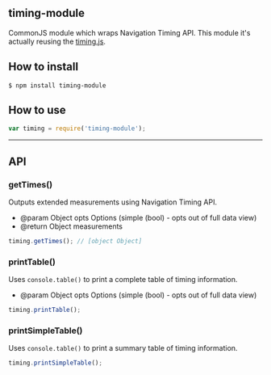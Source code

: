 timing-module
-------------------

CommonJS module which wraps Navigation Timing API. This module it's actually reusing
the [timing.js](https://github.com/addyosmani/timing.js/).


## How to install
```
$ npm install timing-module
```

## How to use
```javascript
var timing = require('timing-module');
```


---


## API

### getTimes()
Outputs extended measurements using Navigation Timing API.

  * @param  Object opts Options (simple (bool) - opts out of full data view)
  * @return Object  measurements

```javascript
timing.getTimes(); // [object Object]
```

### printTable()

Uses ```console.table()``` to print a complete table of timing information.

  * @param  Object opts Options (simple (bool) - opts out of full data view)

```javascript
timing.printTable();
```

### printSimpleTable()

Uses ```console.table()``` to print a summary table of timing information.

```javascript
timing.printSimpleTable();
```
